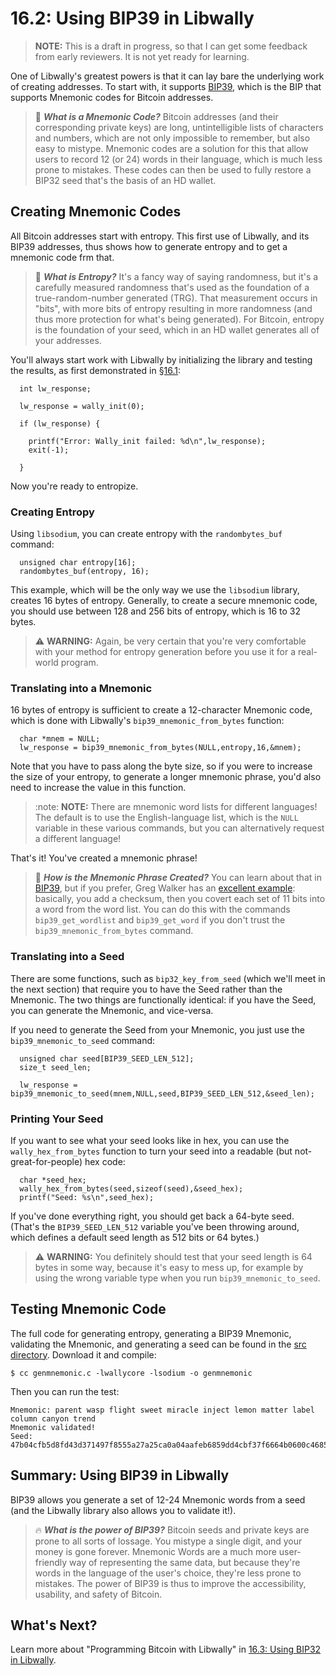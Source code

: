 # 16.2: Using BIP39 in Libwally

> **NOTE:** This is a draft in progress, so that I can get some feedback from early reviewers. It is not yet ready for learning.

One of Libwally's greatest powers is that it can lay bare the underlying work of creating addresses. To start with, it supports [BIP39](https://github.com/bitcoin/bips/blob/master/bip-0039.mediawiki), which is the BIP that supports Mnemonic codes for Bitcoin addresses.

> :book: ***What is a Mnemonic Code?*** Bitcoin addresses (and their corresponding private keys) are long, untintelligible lists of characters and numbers, which are not only impossible to remember, but also easy to mistype. Mnemonic codes are a solution for this that allow users to record 12 (or 24) words in their language, which is much less prone to mistakes. These codes can then be used to fully restore a BIP32 seed that's the basis of an HD wallet.

## Creating Mnemonic Codes

All Bitcoin addresses start with entropy. This first use of Libwally, and its BIP39 addresses, thus shows how to generate entropy and to get a mnemonic code frm that.

> :book: ***What is Entropy?*** It's a fancy way of saying randomness, but it's a carefully measured randomness that's used as the foundation of a true-random-number generated (TRG). That measurement occurs in "bits", with more bits of entropy resulting in more randomness (and thus more protection for what's being generated). For Bitcoin, entropy is the foundation of your seed, which in an HD wallet generates all of your addresses.

You'll always start work with Libwally by initializing the library and testing the results, as first demonstrated in [§16.1](16_1_Setting_Up_Libwally.md):
```
  int lw_response;

  lw_response = wally_init(0);

  if (lw_response) {

    printf("Error: Wally_init failed: %d\n",lw_response);
    exit(-1);
    
  }
```
Now you're ready to entropize.

### Creating Entropy

Using `libsodium`, you can create entropy with the `randombytes_buf` command:
```
  unsigned char entropy[16];  
  randombytes_buf(entropy, 16);
```
This example, which will be the only way we use the `libsodium` library, creates 16 bytes of entropy. Generally, to create a secure mnemonic code, you should use between 128 and 256 bits of entropy, which is 16 to 32 bytes.

>:warning: **WARNING:** Again, be very certain that you're very comfortable with your method for entropy generation before you use it for a real-world program.

### Translating into a Mnemonic

16 bytes of entropy is sufficient to create a 12-character Mnemonic code, which is done with Libwally's `bip39_mnemonic_from_bytes` function:
```
  char *mnem = NULL;
  lw_response = bip39_mnemonic_from_bytes(NULL,entropy,16,&mnem);
```
Note that you have to pass along the byte size, so if you were to increase the size of your entropy, to generate a longer mnemonic phrase, you'd also need to increase the value in this function.

> :note: **NOTE:** There are mnemonic word lists for different languages! The default is to use the English-language list, which is the `NULL` variable in these various commands, but you can alternatively request a different language!

That's it! You've created a mnemonic phrase!

>:book: ***How is the Mnemonic Phrase Created?*** You can learn about that in [BIP39](https://github.com/bitcoin/bips/blob/master/bip-0039.mediawiki), but if you prefer, Greg Walker has an [excellent example](https://learnmeabitcoin.com/technical/mnemonic): basically, you add a checksum, then you covert each set of 11 bits into a word from the word list. You can do this with the commands `bip39_get_wordlist` and `bip39_get_word` if you don't trust the `bip39_mnemonic_from_bytes` command.

### Translating into a Seed

There are some functions, such as `bip32_key_from_seed` (which we'll meet in the next section) that require you to have the Seed rather than the Mnemonic. The two things are functionally identical: if you have the Seed, you can generate the Mnemonic, and vice-versa.

If you need to generate the Seed from your Mnemonic, you just use the `bip39_mnemonic_to_seed` command:
```
  unsigned char seed[BIP39_SEED_LEN_512];
  size_t seed_len;
  
  lw_response = bip39_mnemonic_to_seed(mnem,NULL,seed,BIP39_SEED_LEN_512,&seed_len);
```

### Printing Your Seed

If you want to see what your seed looks like in hex, you can use the `wally_hex_from_bytes` function to turn your seed into a readable (but not-great-for-people) hex code:
```
  char *seed_hex;
  wally_hex_from_bytes(seed,sizeof(seed),&seed_hex);
  printf("Seed: %s\n",seed_hex);
```
If you've done everything right, you should get back a 64-byte seed. (That's the `BIP39_SEED_LEN_512` variable you've been throwing around, which defines a default seed length as 512 bits or 64 bytes.)

> :warning: **WARNING:** You definitely should test that your seed length is 64 bytes in some way, because it's easy to mess up, for example by using the wrong variable type when you run `bip39_mnemonic_to_seed`.

## Testing Mnemonic Code

The full code for generating entropy, generating a BIP39 Mnemonic, validating the Mnemonic, and generating a seed can be found in the [src directory](src/16_2_genmnemonic.c). Download it and compile:
```
$ cc genmnemonic.c -lwallycore -lsodium -o genmnemonic
```
Then you can run the test:
```
Mnemonic: parent wasp flight sweet miracle inject lemon matter label column canyon trend
Mnemonic validated!
Seed: 47b04cfb5d8fd43d371497f8555a27a25ca0a04aafeb6859dd4cbf37f6664b0600c4685c1efac29c082b1df29081f7a46f94a26f618fc6fd38d8bc7b6cd344c7
```

## Summary: Using BIP39 in Libwally

BIP39 allows you generate a set of 12-24 Mnemonic words from a seed (and the Libwally library also allows you to validate it!).

> :fire: ***What is the power of BIP39?*** Bitcoin seeds and private keys are prone to all sorts of lossage. You mistype a single digit, and your money is gone forever. Mnemonic Words are a much more user-friendly way of representing the same data, but because they're words in the language of the user's choice, they're less prone to mistakes. The power of BIP39 is thus to improve the accessibility, usability, and safety of Bitcoin.

## What's Next?

Learn more about "Programming Bitcoin with Libwally" in [16.3: Using BIP32 in Libwally](16_3_Using_BIP39_in_Libwally.md).
